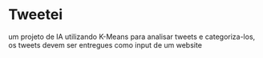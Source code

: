 # Tweetei
um projeto de IA utilizando K-Means para analisar tweets e categoriza-los, os tweets devem ser entregues como input de um website
